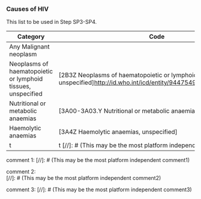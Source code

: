 
###  Causes of HIV

This list to be used in Step SP3-SP4.

|**Category**|**Code**|
|---|---|
|	Any Malignant neoplasm|							
|	Neoplasms of haematopoietic or lymphoid tissues, unspecified	|	[2B3Z Neoplasms of haematopoietic or lymphoid tissues, unspecified]<comment>http://id.who.int/icd/entity/944754984/mms/unspecified</comment>						
|	Nutritional or metabolic anaemias	|	[3A00-3A03.Y Nutritional or metabolic anaemias]<!--CODE!TITLE! http://id.who.int/icd/entity/963670118 -->						
|	Haemolytic anaemias	|	[3A4Z Haemolytic anaemias, unspecified]<!--CODE!TITLE! http://id.who.int/icd/entity/162762794/mms/unspecified -->						
|t|t [//]: # (This may be the most platform independent comment) |


comment 1: [//]: # (This may be the most platform independent comment1)

comment 2:    
[//]: # (This may be the most platform independent comment2)

comment 3: [//]: # (This may be the most platform independent comment3)
